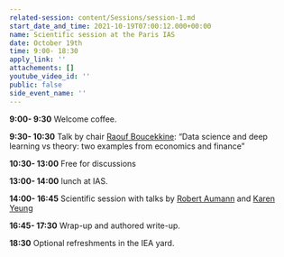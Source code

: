 ```yaml
---
related-session: content/Sessions/session-1.md
start_date_and_time: 2021-10-19T07:00:12.000+00:00
name: Scientific session at the Paris IAS
date: October 19th
time: 9:00- 18:30
apply_link: ''
attachements: []
youtube_video_id: ''
public: false
side_event_name: ''
---
```


**9:00- 9:30** Welcome coffee.

**9:30- 10:30** Talk by chair [Raouf Boucekkine](/about/ica4#boucekkine): “Data science and deep learning vs theory: two examples from economics and finance”

**10:30- 13:00** Free for discussions

**13:00- 14:00** lunch at IAS.

**14:00- 16:45** Scientific session with talks by [Robert Aumann](/mentors#aumann) and [Karen Yeung](/mentors#yeung)

**16:45- 17:30** Wrap-up and authored write-up.

**18:30** Optional refreshments in the IEA yard.
